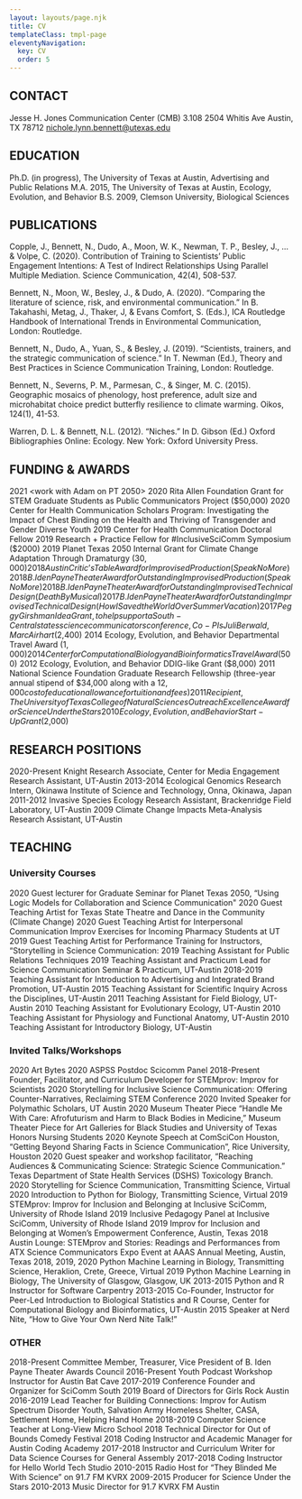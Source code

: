 ```yaml
---
layout: layouts/page.njk
title: CV
templateClass: tmpl-page
eleventyNavigation:
  key: CV
  order: 5
---
```


## CONTACT

Jesse H. Jones Communication Center (CMB) 3.108
2504 Whitis Ave
Austin, TX 78712
nichole.lynn.bennett@utexas.edu 

## EDUCATION

Ph.D.	(in progress), The University of Texas at Austin, Advertising and Public Relations
M.A. 	2015, The University of Texas at Austin, Ecology, Evolution, and Behavior
B.S. 	2009, Clemson University, Biological Sciences

## PUBLICATIONS

Copple, J., Bennett, N., Dudo, A., Moon, W. K., Newman, T. P., Besley, J., ... & Volpe, C. (2020). Contribution of Training to Scientists’ Public Engagement Intentions: A Test of Indirect Relationships Using Parallel Multiple Mediation. Science Communication, 42(4), 508-537.

Bennett, N., Moon, W., Besley, J., & Dudo, A. (2020). “Comparing the literature of science, risk, and environmental communication.” In B. Takahashi, Metag, J., Thaker, J, & Evans Comfort, S. (Eds.), ICA Routledge Handbook of International Trends in Environmental Communication, London: Routledge.  

Bennett, N.,  Dudo, A., Yuan, S., & Besley, J. (2019). “Scientists, trainers, and the strategic communication of science.” In T. Newman (Ed.), Theory and Best Practices in Science Communication Training, London: Routledge.

Bennett, N., Severns, P. M., Parmesan, C., & Singer, M. C. (2015). Geographic mosaics of phenology, host preference, adult size and microhabitat choice predict butterfly resilience to climate warming. Oikos, 124(1), 41-53.

Warren, D. L. & Bennett, N.L. (2012). “Niches.” In D. Gibson (Ed.) Oxford Bibliographies Online: Ecology. New York: Oxford University Press.

## FUNDING & AWARDS

2021		<work with Adam on PT 2050>
2020		Rita Allen Foundation Grant for STEM Graduate Students as Public Communicators Project ($50,000) 
2020		Center for Health Communication Scholars Program: Investigating the Impact of Chest Binding on the Health and Thriving of Transgender and Gender Diverse Youth
2019		Center for Health Communication Doctoral Fellow
2019		Research + Practice Fellow for #InclusiveSciComm Symposium ($2000)
2019		Planet Texas 2050 Internal Grant for Climate Change Adaptation Through Dramaturgy ($30,000)
2018		Austin Critic’s Table Award for Improvised Production (Speak No More)
2018		B. Iden Payne Theater Award for Outstanding Improvised Production (Speak No More)
2018		B. Iden Payne Theater Award for Outstanding Improvised Technical Design (Death By Musical)
2017		B. Iden Payne Theater Award for Outstanding Improvised Technical Design (How I Saved the World Over Summer Vacation)
2017		Peggy Girshman Idea Grant, to help support a South-Central states science communicators conference, Co-PIs Juli Berwald, Marc Airhart ($2,400) 
2014		Ecology, Evolution, and Behavior Departmental Travel Award ($1,000)
2014		Center for Computational Biology and Bioinformatics Travel Award ($500)
2012		Ecology, Evolution, and Behavior DDIG-like Grant ($8,000)
2011		National Science Foundation Graduate Research Fellowship (three-year annual stipend of $34,000 along with a $12,000 cost of 
education allowance for tuition and fees)
2011		Recipient, The University of Texas College of Natural Sciences Outreach Excellence Award for Science Under the Stars
2010		Ecology, Evolution, and Behavior Start-Up Grant ($2,000)

## RESEARCH POSITIONS

2020-Present		Knight Research Associate, Center for Media Engagement Research Assistant, UT-Austin
2013-2014		Ecological Genomics Research Intern, Okinawa Institute of Science and Technology, Onna, Okinawa, Japan
2011-2012		Invasive Species Ecology Research Assistant, Brackenridge Field Laboratory, UT-Austin
2009			Climate Change Impacts Meta-Analysis Research Assistant, UT-Austin

## TEACHING

### University Courses

2020 		Guest lecturer for Graduate Seminar for Planet Texas 2050, “Using Logic Models for Collaboration and Science Communication"
2020		Guest Teaching Artist for Texas State Theatre and Dance in the Community (Climate Change)
2020 		Guest Teaching Artist for Interpersonal Communication Improv Exercises for Incoming Pharmacy Students at UT
2019		Guest Teaching Artist for Performance Training for Instructors, “Storytelling in Science Communication:
2019		Teaching Assistant for Public Relations Techniques 
2019		Teaching Assistant and Practicum Lead for Science Communication Seminar & Practicum, UT-Austin
2018-2019	Teaching Assistant for Introduction to Advertising and Integrated Brand Promotion, UT-Austin
2015		Teaching Assistant for Scientific Inquiry Across the Disciplines, UT-Austin
2011		Teaching Assistant for Field Biology, UT-Austin
2010		Teaching Assistant for Evolutionary Ecology, UT-Austin
2010		Teaching Assistant for Physiology and Functional Anatomy, UT-Austin
2010		Teaching Assistant for Introductory Biology, UT-Austin

### Invited Talks/Workshops

2020			Art Bytes
2020			ASPSS Postdoc Scicomm Panel
2018-Present		Founder, Facilitator, and Curriculum Developer for STEMprov: Improv for Scientists
2020 			Storytelling for Inclusive Science Communication: Offering Counter-Narratives, Reclaiming STEM Conference
2020			Invited Speaker for Polymathic Scholars, UT Austin
2020 			Museum Theater Piece “Handle Me With Care: Afrofuturism and Harm to Black Bodies in Medicine,” Museum Theater Piece for Art Galleries for Black Studies and University of Texas Honors Nursing Students 
2020			Keynote Speech at ComSciCon Houston, “Getting Beyond Sharing Facts in Science Communication”, Rice University, Houston
2020 			Guest speaker and workshop facilitator, “Reaching Audiences & Communicating Science: Strategic Science Communication.” Texas Department of State Health Services (DSHS) Toxicology Branch.
2020			Storytelling for Science Communication, Transmitting Science, Virtual
2020			Introduction to Python for Biology, Transmitting Science, Virtual
2019			STEMprov: Improv for Inclusion and Belonging at Inclusive SciComm, University of Rhode Island
2019			Inclusive Pedagogy Panel at Inclusive SciComm, University of Rhode Island
2019			Improv for Inclusion and Belonging at Women’s Empowerment Conference, Austin, Texas
2018			Austin Lounge: STEMprov and Stories: Readings and Performances from ATX Science Communicators Expo Event at AAAS Annual Meeting, Austin, Texas
2018, 2019, 2020	Python Machine Learning in Biology, Transmitting Science, Heraklion, Crete, Greece, Virtual
2019			Python Machine Learning in Biology, The University of Glasgow, Glasgow, UK
2013-2015		Python and R Instructor for Software Carpentry
2013-2015		Co-Founder, Instructor for Peer-Led Introduction to Biological Statistics and R Course, Center for Computational Biology and Bioinformatics, UT-Austin
2015			Speaker at Nerd Nite, “How to Give Your Own Nerd Nite Talk!”

### OTHER

2018-Present 	Committee Member, Treasurer, Vice President of B. Iden Payne Theater Awards Council
2016-Present		Youth Podcast Workshop Instructor for Austin Bat Cave
2017-2019		Conference Founder and Organizer for SciComm South
2019			Board of Directors for Girls Rock Austin
2016-2019		Lead Teacher for Building Connections: Improv for Autism Spectrum Disorder Youth, Salvation Army Homeless Shelter, CASA, Settlement Home, Helping Hand Home
2018-2019		Computer Science Teacher at Long-View Micro School
2018			Technical Director for Out of Bounds Comedy Festival
2018			Coding Instructor and Academic Manager for Austin Coding Academy
2017-2018		Instructor and Curriculum Writer for Data Science Courses for General Assembly
2017-2018		Coding Instructor for Hello World Tech Studio
2010-2015 		Radio Host for “They Blinded Me With Science” on 91.7 FM KVRX
2009-2015		Producer for Science Under the Stars
2010-2013		Music Director for 91.7 KVRX FM Austin
